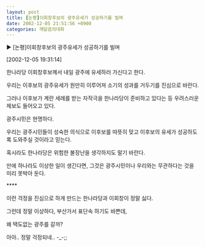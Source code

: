 ```yaml
---
layout: post
title: [논평]이회창후보의 광주유세가 성공하기를 빌며
date: 2002-12-05 21:51:56 +0900
categories: 깨달음의대화
---
```

▶ [논평]이회창후보의 광주유세가 성공하기를 빌며
  

  
[2002-12-05 19:31:14]
  

  

  

  

  

  
한나라당 이회창후보께서 내일 광주에 유세하러 가신다고 한다.
  

  
우리는 이후보의 광주유세가 원만히 이루어져 소기의 성과를 거두기를 진심으로 바란다.
  

  
그러나 이후보가 계란 세례를 받는 자작극을 한나라당이 준비하고 있다는 등 우려스러운 제보도 들어오고 있다.
  

  
광주시민은 현명하다.
  

  
우리는 광주시민들이 성숙한 의식으로 이후보를 따뜻히 맞고 이후보의 유세가 성공하도록 도와주실 것이라고 믿는다.
  

  
혹시라도 한나라당은 위험한 불장난을 생각하지도 말기 바란다.
  

  
만에 하나라도 이상한 일이 생긴다면, 그것은 광주시민이나 우리와는 무관하다는 것을 미리 못박아 둔다.
  

  

  
\****
  
이런 걱정을 진심으로 하게 만드는 한나라당과 이회창이 정말 싫다.
  

  
그런데 정말 이상하다, 부산가서 표단속 하기도 바쁜데,
  
왜 택도없는 광주를 갈까?
  

  
아아.. 정말 걱정되네.. -_-;;